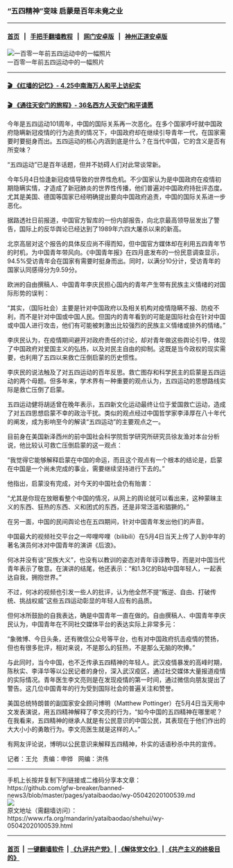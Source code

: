 ### “五四精神”变味  启蒙是百年未竟之业
------------------------

#### [首页](https://github.com/gfw-breaker/banned-news3/blob/master/README.md) &nbsp;&nbsp;|&nbsp;&nbsp; [手把手翻墙教程](https://github.com/gfw-breaker/guides/wiki) &nbsp;&nbsp;|&nbsp;&nbsp; [网门安卓版](https://github.com/oGate2/oGate) &nbsp;&nbsp;|&nbsp;&nbsp; [神州正道安卓版](https://github.com/SzzdOgate/update) 



<div id="headerimg">
 <img alt="一百零一年前五四运动中的一幅照片" src="https://www.rfa.org/mandarin/yataibaodao/shehui/wy-05042020100539.html/wy0504a.jpg/image" title="一百零一年前五四运动中的一幅照片"/>
 <div id="headerimgcontents">
  <div id="headerimgcaption">
   <span>
    一百零一年前五四运动中的一幅照片
   </span>
   <!-- zoomattribute -->
  </div>
  <!-- headerimgcaption -->
 </div>
 <!-- headerimagecontents -->
</div>

<hr/>


#### [ 🎬  《红墙的记忆》- 4.25中南海万人和平上访纪实](http://141.164.39.94:10000/videos/legend/425.html)

 #### [ 🎬  《通往天安门的旅程》- 36名西方人天安门和平请愿 ](http://141.164.39.94:10000/videos/legend/JTT.html)

<div id="storytext">
 <div>
  <div class="slot_header">
  </div>
 </div>
 <p>
  今年是五四运动101周年，中国的国际关系再一次恶化。在多个国家呼吁就中国政府隐瞒新冠疫情的行为追责的情况下，中国政府却在继续引导青年一代，在国家需要时要挺身而出。五四运动的核心内涵到底是什么？在当代中国，它的含义是否有所变味？
 </p>
 <p>
 </p>
 <p>
 </p>
 <p>
  “五四运动”已是百年话题，但并不妨碍人们对此常谈常新。
 </p>
 <p>
  今年5月4日恰逢新冠疫情导致的世界性危机。不少国家认为是中国政府在疫情初期隐瞒实情，才造成了新冠肺炎的世界性传播，他们普遍对中国政府持批评态度。尤其是美国、德国等国家已经明确提出要向中国政府追责，中国的国际关系进一步恶化。
 </p>
 <p>
  据路透社日前报道，中国官方智库的一份内部报告，向北京最高领导层发出了警告，国际上的反华舆论已经达到了1989年六四大屠杀以来的新高。
 </p>
 <p>
  北京高层对这个报告的具体反应尚不得而知，但中国官方媒体却在利用五四青年节的时机，为中国青年带风向。《中国青年报》在四月底发布的一份民意调查显示，94.5%受访青年会在国家有需要时挺身而出。同时，以满分10分计，受访青年的国家认同感得分为9.59分。
 </p>
 <p>
  欧洲的自由撰稿人、中国青年李庆民担心国内的青年产生带有民族主义情绪的对国际形势的误判：
 </p>
 <p>
  “其实，（国际社会）主要是针对中国政府以及相关机构对疫情隐瞒不报、防疫不利，而不是针对中国或中国人民。但国内的青年看到的可能是国际社会在针对中国或中国人进行攻击，他们有可能被刺激出比较强烈的民族主义情绪或排外的情绪。”
 </p>
 <p>
  李庆民认为，在疫情期间避开对政府责任的讨论，却对青年做这些舆论引导，体现了中国政府对爱国主义的弘扬，以及对民主自由的抑制。这既是当今政权的现实需要，也利用了五四以来救亡压倒启蒙的历史惯性。
 </p>
 <p>
  李庆民的说法触及了对五四运动的百年反思。救亡图存和科学民主的启蒙是五四运动的两个母题。但多年来，学术界有一种重要的观点认为，五四运动的思想路线实际是救亡压倒了启蒙。
 </p>
 <p>
  五四运动健将胡适曾在晚年表示，五四新文化运动最终让位于爱国救亡运动，造成了对五四思想启蒙不幸的政治干扰。类似的观点经过中国哲学家李泽厚在八十年代的阐发，成为影响至今的解读“五四运动”的主要观点之一。
 </p>
 <p>
  目前身在美国新泽西州的前中国社会科学院哲学研究所研究员徐友渔对本台分析说，他比较认可救亡压倒启蒙的这一观点：
 </p>
 <p>
  “我觉得它能够解释启蒙在中国的命运，而且这个观点有一个根本的结论是，启蒙在中国是一个尚未完成的事业，需要继续坚持进行下去的。”
 </p>
 <p>
  他指出，启蒙没有完成，对今天的中国社会仍有贻害：
 </p>
 <p>
  “尤其是你现在放眼看整个中国的情况，从网上的舆论就可以看出来，这种蒙昧主义的东西、狂热的东西、义和团式的东西，还是非常泛滥和猖獗的。”
 </p>
 <p>
  在另一面，中国的民间舆论也在五四期间，针对中国青年发出他们的声音。
 </p>
 <p>
  中国最大的视频社交平台之一哔哩哔哩（bilibili）在5月4日当天上传了人到中年的著名演员何冰对中国青年的演讲《后浪》。
 </p>
 <p>
  何冰并没有谈“民族大义”，也没有以教训的姿态对青年谆谆教导，而是对中国当代青年表示了敬意。在演讲的结尾，他还表示：“和1.3亿的B站中国年轻人，一起表达自我，拥抱世界。”
 </p>
 <p>
  不过，何冰的视频也引发一些人的批评，认为他全然不提“叛逆、自由、打破传统、挑战权威”这些五四运动彰显的年轻人应有的品质。
 </p>
 <p>
  但何冰所鼓励的自我表达，确是中国青年一直在做的。自由撰稿人、中国青年李庆民认为，中国青年在不同社交媒体平台的表达实际上非常多元：
 </p>
 <p>
  “象微博、今日头条，还有微信公众号等平台，也有对中国政府抗击疫情的赞扬，但也有很多批评，相对来说，不是那么的狂热，不是那么无脑的吹捧。”
 </p>
 <p>
  与此同时，当今中国，也不乏传承五四精神的年轻人。武汉疫情暴发的高峰时期，陈秋实、李泽华等以公民记者的身份，深入武汉疫区，通过社交媒体大量报道疫情的实际情况。青年医生李文亮则是在发现疫情的第一时间，通过微信向朋友提出了警告。这几位中国青年的行为受到国际社会的普遍关注和赞誉。
 </p>
 <p>
  美国总统特朗普的副国家安全顾问博明（Matthew Pottinger）在5月4日当天用中文发表演说，用五四精神解释了李文亮的行为，“如今中国的五四精神在哪里呢？在我看来，五四精神的继承人就是有公民意识的中国公民，其表现在于他们作出的大大小小的勇敢行为。李文亮医生就是这样的人。”
 </p>
 <p>
  有网友评论说，博明以公民意识来解释五四精神，朴实的话语秒杀中共的宣传。
 </p>
 <p>
 </p>
 <p>
  记者：王允   责编：申铧   网编：洪伟
 </p>
</div>

<hr/>
手机上长按并复制下列链接或二维码分享本文章：<br/>
https://github.com/gfw-breaker/banned-news3/blob/master/pages/yataibaodao/wy-05042020100539.md <br/>
<a href='https://github.com/gfw-breaker/banned-news3/blob/master/pages/yataibaodao/wy-05042020100539.md'><img src='https://github.com/gfw-breaker/banned-news3/blob/master/pages/yataibaodao/wy-05042020100539.md.png'/></a> <br/>
原文地址（需翻墙访问）：https://www.rfa.org/mandarin/yataibaodao/shehui/wy-05042020100539.html


------------------------
#### [首页](https://github.com/gfw-breaker/banned-news3/blob/master/README.md) &nbsp;|&nbsp; [一键翻墙软件](https://github.com/gfw-breaker/nogfw/blob/master/README.md) &nbsp;| [《九评共产党》](https://github.com/gfw-breaker/9ping.md/blob/master/README.md#九评之一评共产党是什么) | [《解体党文化》](https://github.com/gfw-breaker/jtdwh.md/blob/master/README.md) | [《共产主义的终极目的》](https://github.com/gfw-breaker/gczydzjmd.md/blob/master/README.md)


<img src='http://gfw-breaker.win/banned-news3/pages/yataibaodao/wy-05042020100539.md' width='0px' height='0px'/>